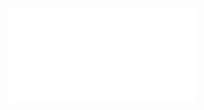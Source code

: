 ![Inteligentne budynki-podstawowe pojęcia -2023](Notatki/Semestr%202/Podstawy%20automatyki%20i%20robotyki/Wyk%C5%82ady/Wyk%C5%82ad%205/Inteligentne%20budynki-podstawowe%20poj%C4%99cia%20-2023.pdf)
